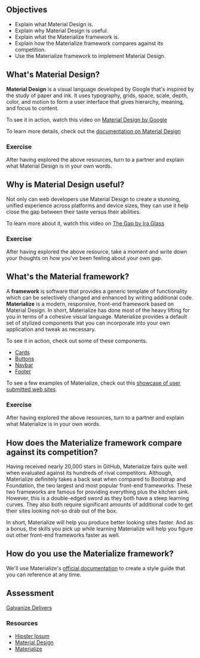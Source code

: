 ## Objectives

- Explain what Material Design is.
- Explain why Material Design is useful.
- Explain what the Materialize framework is.
- Explain how the Materialize framework compares against its competition.
- Use the Materialize framework to implement Material Design.

## What's Material Design?

**Material Design** is a visual language developed by Google that's inspired by the study of paper and ink. It uses typography, grids, space, scale, depth, color, and motion to form a user interface that gives hierarchy, meaning, and focus to content.

To see it in action, watch this video on [Material Design by Google](https://www.youtube.com/watch?v=Q8TXgCzxEnw)

To learn more details, check out the [documentation on Material Design](https://www.google.com/design/spec/what-is-material/environment.html)

### Exercise

After having explored the above resources, turn to a partner and explain what Material Design is in your own words.

## Why is Material Design useful?

Not only can web developers use Material Design to create a stunning, unified experience across platforms and device sizes, they can use it help close the gap between their taste versus their abilities.

To learn more about it, watch this video on [The Gap by Ira Glass](https://www.youtube.com/watch?v=3ResTHKVxf4)

### Exercise

After having explored the above resource, take a moment and write down your thoughts on how you've been feeling about your own gap.

## What's the Material framework?

A **framework** is software that provides a generic template of functionality which can be selectively changed and enhanced by writing additional code. **Materialize** is a modern, responsive, front-end framework based on Material Design. In short, Materialize has done most of the heavy lifting for you in terms of a cohesive visual language. Materialize provides a default set of stylized components that you can incorporate into your own application and tweak as necessary.

To see it in action, check out some of these components.

- [Cards](http://materializecss.com/cards.html)
- [Buttons](http://materializecss.com/buttons.html)
- [Navbar](http://materializecss.com/navbar.html)
- [Footer](http://materializecss.com/footer.html)

To see a few examples of Materialize, check out this [showcase of user submitted web sites](http://materializecss.com/showcase.html).

### Exercise

After having explored the above resources, turn to a partner and explain what Materialize is in your own words.

## How does the Materialize framework compare against its competition?

Having received nearly 20,000 stars in GitHub, Materialize fairs quite well when evaluated against its hundreds of rival competitors. Although, Materialize definitely takes a back seat when compared to Bootstrap and Foundation, the two largest and most popular front-end frameworks. These two frameworks are famous for providing everything plus the kitchen sink. However, this is a double-edged sword as they both have a steep learning curves. They also both require significant amounts of additional code to get their sites looking not-so drab out of the box.

In short, Materialize will help you produce better looking sites faster. And as a bonus, the skills you pick up while learning Materialize will help you figure out other front-end frameworks faster as well.

## How do you use the Materialize framework?

We'll use Materialize's [official documentation](http://materializecss.com/getting-started.html) to create a style guide that you can reference at any time.

## Assessment

[Galvanize Delivers](https://github.com/gSchool/galvanize-delivers/)

### Resources

- [Hipster Ipsum](http://hipsum.co/)
- [Material Design](https://www.google.com/design/spec/material-design/introduction.html)
- [Materialize](http://materializecss.com/)

